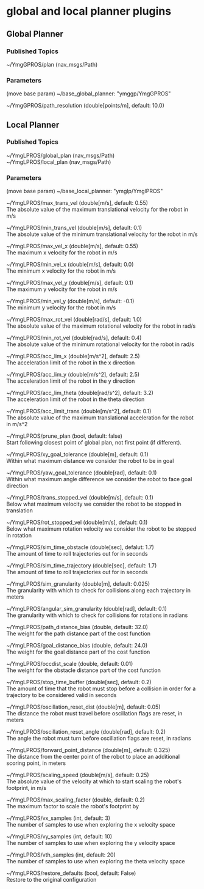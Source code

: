 global and local planner plugins
======================================



## Global Planner

### Published Topics
~/YmgGPROS/plan (nav_msgs/Path)  

### Parameters
(move base param) ~/base_global_planner: "ymggp/YmgGPROS"  

~/YmgGPROS/path_resolution (double[points/m], default: 10.0)  



## Local Planner

### Published Topics
~/YmgLPROS/global_plan (nav_msgs/Path)  
~/YmgLPROS/local_plan (nav_msgs/Path)  

### Parameters
(move base param) ~/base_local_planner: "ymglp/YmglPROS"  

~/YmgLPROS/max_trans_vel (double[m/s], default: 0.55)  
The absolute value of the maximum translational velocity for the robot in m/s  

~/YmgLPROS/min_trans_vel (double[m/s], default: 0.1)  
The absolute value of the minimum translational velocity for the robot in m/s  

~/YmgLPROS/max_vel_x (double[m/s], default: 0.55)  
The maximum x velocity for the robot in m/s  

~/YmgLPROS/min_vel_x (double[m/s], default: 0.0)  
The minimum x velocity for the robot in m/s  

~/YmgLPROS/max_vel_y (double[m/s], default: 0.1)  
The maximum y velocity for the robot in m/s  

~/YmgLPROS/min_vel_y (double[m/s], default: -0.1)  
The minimum y velocity for the robot in m/s  

~/YmgLPROS/max_rot_vel (double[rad/s], default: 1.0)  
The absolute value of the maximum rotational velocity for the robot in rad/s  

~/YmgLPROS/min_rot_vel (double[rad/s], default: 0.4)  
The absolute value of the minimum rotational velocity for the robot in rad/s  

~/YmgLPROS/acc_lim_x (double[m/s^2], default: 2.5)  
The acceleration limit of the robot in the x direction

~/YmgLPROS/acc_lim_y (double[m/s^2], default: 2.5)  
The acceleration limit of the robot in the y direction  

~/YmgLPROS/acc_lim_theta (double[rad/s^2], default: 3.2)  
The acceleration limit of the robot in the theta direction  

~/YmgLPROS/acc_limit_trans (double[m/s^2], default: 0.1)  
The absolute value of the maximum translational acceleration for the robot in m/s^2  

~/YmgLPROS/prune_plan (bool, default: false)  
Start following closest point of global plan, not first point (if different).  

~/YmgLPROS/xy_goal_tolerance (double[m], default: 0.1)  
Within what maximum distance we consider the robot to be in goal  

~/YmgLPROS/yaw_goal_tolerance (double[rad], default: 0.1)  
Within what maximum angle difference we consider the robot to face goal direction  

~/YmgLPROS/trans_stopped_vel (double[m/s], default: 0.1)  
Below what maximum velocity we consider the robot to be stopped in translation  

~/YmgLPROS/rot_stopped_vel (double[m/s], default: 0.1)  
Below what maximum rotation velocity we consider the robot to be stopped in rotation  

~/YmgLPROS/sim_time_obstacle (double[sec], defalut: 1.7)  
The amount of time to roll trajectories out for in seconds  

~/YmgLPROS/sim_time_trajectory (double[sec], default: 1.7)  
The amount of time to roll trajectories out for in seconds  

~/YmgLPROS/sim_granularity (double[m], default: 0.025)  
The granularity with which to check for collisions along each trajectory in meters  

~/YmgLPROS/angular_sim_granularity (double[rad], default: 0.1)  
The granularity with which to check for collisions for rotations in radians  

~/YmgLPROS/path_distance_bias (double, default: 32.0)  
The weight for the path distance part of the cost function  

~/YmgLPROS/goal_distance_bias (double, default: 24.0)  
The weight for the goal distance part of the cost function  

~/YmgLPROS/occdist_scale (double, default: 0.01)  
The weight for the obstacle distance part of the cost function  

~/YmgLPROS/stop_time_buffer (double[sec], default: 0.2)  
The amount of time that the robot must stop before a collision in order for a trajectory to be considered valid in seconds  

~/YmgLPROS/oscillation_reset_dist (double[m], default: 0.05)  
The distance the robot must travel before oscillation flags are reset, in meters  

~/YmgLPROS/oscillation_reset_angle (double[rad], default: 0.2)  
The angle the robot must turn before oscillation flags are reset, in radians  

~/YmgLPROS/forward_point_distance (double[m], default: 0.325)  
The distance from the center point of the robot to place an additional scoring point, in meters  

~/YmgLPROS/scaling_speed (double[m/s], default: 0.25)  
The absolute value of the velocity at which to start scaling the robot's footprint, in m/s  

~/YmgLPROS/max_scaling_factor (double, default: 0.2)  
The maximum factor to scale the robot's footprint by  

~/YmgLPROS/vx_samples (int, default: 3)  
The number of samples to use when exploring the x velocity space  

~/YmgLPROS/vy_samples (int, default: 10)  
The number of samples to use when exploring the y velocity space  

~/YmgLPROS/vth_samples (int, default: 20)  
The number of samples to use when exploring the theta velocity space  

~/YmgLPROS/restore_defaults (bool, default: False)  
Restore to the original configuration  
